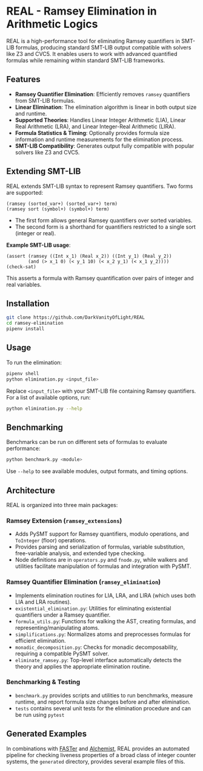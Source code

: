 # REAL - Ramsey Elimination in Arithmetic Logics

REAL is a high-performance tool for eliminating Ramsey quantifiers in SMT-LIB formulas, producing standard SMT-LIB output compatible with solvers like Z3 and CVC5. It enables users to work with advanced quantified formulas while remaining within standard SMT-LIB frameworks.

## Features

* **Ramsey Quantifier Elimination**: Efficiently removes `ramsey` quantifiers from SMT-LIB formulas.
* **Linear Elimination**: The elimination algorithm is linear in both output size and runtime.
* **Supported Theories**: Handles Linear Integer Arithmetic (LIA), Linear Real Arithmetic (LRA), and Linear Integer-Real Arithmetic (LIRA).
* **Formula Statistics & Timing**: Optionally provides formula size information and runtime measurements for the elimination process.
* **SMT-LIB Compatibility**: Generates output fully compatible with popular solvers like Z3 and CVC5.

## Extending SMT-LIB

REAL extends SMT-LIB syntax to represent Ramsey quantifiers. Two forms are supported:

```
(ramsey (sorted_var+) (sorted_var+) term)
(ramsey sort (symbol+) (symbol+) term)
```

* The first form allows general Ramsey quantifiers over sorted variables.
* The second form is a shorthand for quantifiers restricted to a single sort (integer or real).

**Example SMT-LIB usage**:

```smt2
(assert (ramsey ((Int x_1) (Real x_2)) ((Int y_1) (Real y_2))
        (and (> x_1 0) (< y_1 10) (< x_2 y_1) (< x_1 y_2))))
(check-sat)
```

This asserts a formula with Ramsey quantification over pairs of integer and real variables.

## Installation

```bash
git clone https://github.com/DarkVanityOfLight/REAL
cd ramsey-elimination
pipenv install
```

## Usage

To run the elimination:

```bash
pipenv shell
python elimination.py <input_file>
```

Replace `<input_file>` with your SMT-LIB file containing Ramsey quantifiers. For a list of available options, run:

```bash
python elimination.py --help
```

## Benchmarking

Benchmarks can be run on different sets of formulas to evaluate performance:

```bash
python benchmark.py <module>
```

Use `--help` to see available modules, output formats, and timing options.

## Architecture

REAL is organized into three main packages:

### Ramsey Extension (`ramsey_extensions`)

* Adds PySMT support for Ramsey quantifiers, modulo operations, and `ToInteger` (floor) operations.
* Provides parsing and serialization of formulas, variable substitution, free-variable analysis, and extended type checking.
* Node definitions are in `operators.py` and `fnode.py`, while walkers and utilities facilitate manipulation of formulas and integration with PySMT.

### Ramsey Quantifier Elimination (`ramsey_elimination`)

* Implements elimination routines for LIA, LRA, and LIRA (which uses both LIA and LRA routines).
* `existential_elimination.py`: Utilities for eliminating existential quantifiers under a Ramsey quantifier.
* `formula_utils.py`: Functions for walking the AST, creating formulas, and representing/manipulating atoms.
* `simplifications.py`: Normalizes atoms and preprocesses formulas for efficient elimination.
* `monadic_decomposition.py`: Checks for monadic decomposability, requiring a compatible PySMT solver.
* `eliminate_ramsey.py`: Top-level interface automatically detects the theory and applies the appropriate elimination routine.

### Benchmarking & Testing

* `benchmark.py` provides scripts and utilities to run benchmarks, measure runtime, and report formula size changes before and after elimination.
* `tests` contains several unit tests for the elimination procedure and can be run using `pytest`

## Generated Examples
In combinations with [FASTer](https://tapas.labri.fr/wp/?page_id=23) and [Alchemist](https://github.com/DarkVanityOfLight/alchemist), REAL 
provides an automated pipeline for checking liveness properties of a broad class of integer counter systems,
the `generated` directory, provides several example files of this.

